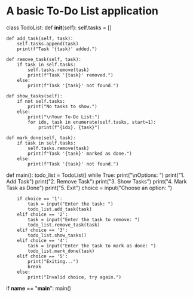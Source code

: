 # A basic To-Do List application

class TodoList:
    def __init__(self):
        self.tasks = []

    def add_task(self, task):
        self.tasks.append(task)
        print(f"Task '{task}' added.")

    def remove_task(self, task):
        if task in self.tasks:
            self.tasks.remove(task)
            print(f"Task '{task}' removed.")
        else:
            print(f"Task '{task}' not found.")

    def show_tasks(self):
        if not self.tasks:
            print("No tasks to show.")
        else:
            print("\nYour To-Do List:")
            for idx, task in enumerate(self.tasks, start=1):
                print(f"{idx}. {task}")

    def mark_done(self, task):
        if task in self.tasks:
            self.tasks.remove(task)
            print(f"Task '{task}' marked as done.")
        else:
            print(f"Task '{task}' not found.")

def main():
    todo_list = TodoList()
    while True:
        print("\nOptions: ")
        print("1. Add Task")
        print("2. Remove Task")
        print("3. Show Tasks")
        print("4. Mark Task as Done")
        print("5. Exit")
        choice = input("Choose an option: ")

        if choice == '1':
            task = input("Enter the task: ")
            todo_list.add_task(task)
        elif choice == '2':
            task = input("Enter the task to remove: ")
            todo_list.remove_task(task)
        elif choice == '3':
            todo_list.show_tasks()
        elif choice == '4':
            task = input("Enter the task to mark as done: ")
            todo_list.mark_done(task)
        elif choice == '5':
            print("Exiting...")
            break
        else:
            print("Invalid choice, try again.")

if __name__ == "__main__":
    main()
